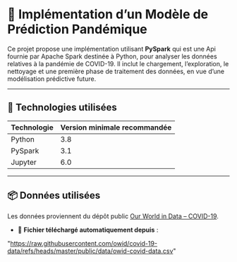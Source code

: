 # 🦠 Implémentation d’un Modèle de Prédiction Pandémique

Ce projet propose une implémentation utilisant **PySpark** qui est une Api fournie par Apache Spark destinée à Python, pour analyser les données relatives à la pandémie de COVID-19. Il inclut le chargement, l’exploration, le nettoyage et une première phase de traitement des données, en vue d’une modélisation prédictive future.

---

## 🧰 Technologies utilisées

| Technologie | Version minimale recommandée |
| ----------- | ---------------------------- |
| Python      | 3.8                          |
| PySpark     | 3.1                          |
| Jupyter     | 6.0                          |

---

## 📦 Données utilisées

Les données proviennent du dépôt public [Our World in Data – COVID-19](https://github.com/owid/covid-19-data).

- 📄 **Fichier téléchargé automatiquement depuis** :

"https://raw.githubusercontent.com/owid/covid-19-data/refs/heads/master/public/data/owid-covid-data.csv"
